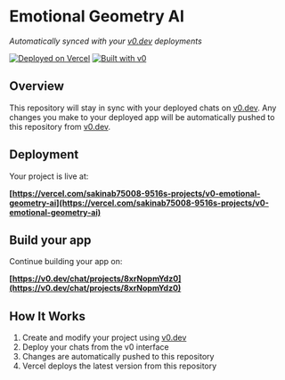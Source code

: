 # Emotional Geometry AI

*Automatically synced with your [v0.dev](https://v0.dev) deployments*

[![Deployed on Vercel](https://img.shields.io/badge/Deployed%20on-Vercel-black?style=for-the-badge&logo=vercel)](https://vercel.com/sakinab75008-9516s-projects/v0-emotional-geometry-ai)
[![Built with v0](https://img.shields.io/badge/Built%20with-v0.dev-black?style=for-the-badge)](https://v0.dev/chat/projects/8xrNopmYdz0)

## Overview

This repository will stay in sync with your deployed chats on [v0.dev](https://v0.dev).
Any changes you make to your deployed app will be automatically pushed to this repository from [v0.dev](https://v0.dev).

## Deployment

Your project is live at:

**[https://vercel.com/sakinab75008-9516s-projects/v0-emotional-geometry-ai](https://vercel.com/sakinab75008-9516s-projects/v0-emotional-geometry-ai)**

## Build your app

Continue building your app on:

**[https://v0.dev/chat/projects/8xrNopmYdz0](https://v0.dev/chat/projects/8xrNopmYdz0)**

## How It Works

1. Create and modify your project using [v0.dev](https://v0.dev)
2. Deploy your chats from the v0 interface
3. Changes are automatically pushed to this repository
4. Vercel deploys the latest version from this repository